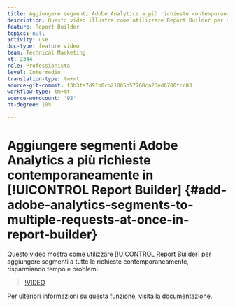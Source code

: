 ```yaml
---
title: Aggiungere segmenti Adobe Analytics a più richieste contemporaneamente in Report Builder
description: Questo video illustra come utilizzare Report Builder per aggiungere segmenti a tutte le richieste contemporaneamente, risparmiando tempo e problemi.
feature: Report Builder
topics: null
activity: use
doc-type: feature video
team: Technical Marketing
kt: 2344
role: Professionista
level: Intermedio
translation-type: tm+mt
source-git-commit: f3b3fa7d91b0cb21005b57768ca23ed6700fcc03
workflow-type: tm+mt
source-wordcount: '92'
ht-degree: 10%

---
```



# Aggiungere segmenti Adobe Analytics a più richieste contemporaneamente in [!UICONTROL Report Builder] {#add-adobe-analytics-segments-to-multiple-requests-at-once-in-report-builder}

Questo video mostra come utilizzare [!UICONTROL Report Builder] per aggiungere segmenti a tutte le richieste contemporaneamente, risparmiando tempo e problemi.

>[!VIDEO](https://video.tv.adobe.com/v/25445/?quality=12)

Per ulteriori informazioni su questa funzione, visita la [documentazione](https://marketing.adobe.com/resources/help/it_IT/arb/index.html).
